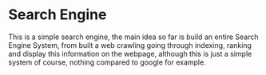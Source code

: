 # Search Engine
This is a simple search engine, the main idea so far is build an entire Search Engine System, from built a web crawling going through indexing, ranking and display this information on the webpage, although this is just a simple system of course, nothing compared to google for example.
